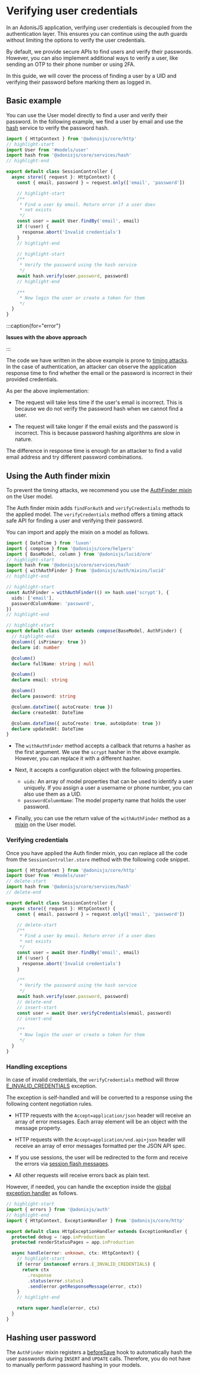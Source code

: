 # Verifying user credentials

In an AdonisJS application, verifying user credentials is decoupled from the authentication layer. This ensures you can continue using the auth guards without limiting the options to verify the user credentials.

By default, we provide secure APIs to find users and verify their passwords. However, you can also implement additional ways to verify a user, like sending an OTP to their phone number or using 2FA.

In this guide, we will cover the process of finding a user by a UID and verifying their password before marking them as logged in.

## Basic example
You can use the User model directly to find a user and verify their password. In the following example, we find a user by email and use the [hash](../security/hashing) service to verify the password hash.

```ts
import { HttpContext } from '@adonisjs/core/http'
// highlight-start
import User from '#models/user'
import hash from '@adonisjs/core/services/hash'
// highlight-end

export default class SessionController {
  async store({ request }: HttpContext) {
    const { email, password } = request.only(['email', 'password'])

    // highlight-start
    /**
     * Find a user by email. Return error if a user does
     * not exists
     */ 
    const user = await User.findBy('email', email)
    if (!user) {
      response.abort('Invalid credentials')
    }
    // highlight-end

    // highlight-start
    /**
     * Verify the password using the hash service
     */
    await hash.verify(user.password, password)
    // highlight-end

    /**
     * Now login the user or create a token for them
     */
  }
}
```

:::caption{for="error"}

**Issues with the above approach**

:::

<div class="card">

The code we have written in the above example is prone to [timing attacks](https://en.wikipedia.org/wiki/Timing_attack). In the case of authentication, an attacker can observe the application response time to find whether the email or the password is incorrect in their provided credentials.

As per the above implementation:

- The request will take less time if the user's email is incorrect. This is because we do not verify the password hash when we cannot find a user.

- The request will take longer if the email exists and the password is incorrect. This is because password hashing algorithms are slow in nature.

The difference in response time is enough for an attacker to find a valid email address and try different password combinations.

</div>

## Using the Auth finder mixin
To prevent the timing attacks, we recommend you use the [AuthFinder mixin](https://github.com/adonisjs/auth/blob/main/src/mixins/lucid.ts) on the User model.

The Auth finder mixin adds `findForAuth` and `verifyCredentials` methods to the applied model. The `verifyCredentials` method offers a timing attack safe API for finding a user and verifying their password.

You can import and apply the mixin on a model as follows.

```ts
import { DateTime } from 'luxon'
import { compose } from '@adonisjs/core/helpers'
import { BaseModel, column } from '@adonisjs/lucid/orm'
// highlight-start
import hash from '@adonisjs/core/services/hash'
import { withAuthFinder } from '@adonisjs/auth/mixins/lucid'
// highlight-end

// highlight-start
const AuthFinder = withAuthFinder(() => hash.use('scrypt'), {
  uids: ['email'],
  passwordColumnName: 'password',
})
// highlight-end

// highlight-start
export default class User extends compose(BaseModel, AuthFinder) {
  // highlight-end
  @column({ isPrimary: true })
  declare id: number

  @column()
  declare fullName: string | null

  @column()
  declare email: string

  @column()
  declare password: string

  @column.dateTime({ autoCreate: true })
  declare createdAt: DateTime

  @column.dateTime({ autoCreate: true, autoUpdate: true })
  declare updatedAt: DateTime
}
```

- The `withAuthFinder` method accepts a callback that returns a hasher as the first argument. We use the `scrypt` hasher in the above example. However, you can replace it with a different hasher.

- Next, it accepts a configuration object with the following properties.
  - `uids`: An array of model properties that can be used to identify a user uniquely. If you assign a user a username or phone number, you can also use them as a UID.
  - `passwordColumnName`: The model property name that holds the user password.

- Finally, you can use the return value of the `withAuthFinder` method as a [mixin](../references/helpers.md#compose) on the User model.

### Verifying credentials
Once you have applied the Auth finder mixin, you can replace all the code from the `SessionController.store` method with the following code snippet.

```ts
import { HttpContext } from '@adonisjs/core/http'
import User from '#models/user'
// delete-start
import hash from '@adonisjs/core/services/hash'
// delete-end

export default class SessionController {
  async store({ request }: HttpContext) {
    const { email, password } = request.only(['email', 'password'])

    // delete-start
    /**
     * Find a user by email. Return error if a user does
     * not exists
     */ 
    const user = await User.findBy('email', email)
    if (!user) {
      response.abort('Invalid credentials')
    }

    /**
     * Verify the password using the hash service
     */
    await hash.verify(user.password, password)
    // delete-end
    // insert-start
    const user = await User.verifyCredentials(email, password)
    // insert-end

    /**
     * Now login the user or create a token for them
     */
  }
}
```

### Handling exceptions
In case of invalid credentials, the `verifyCredentials` method will throw [E_INVALID_CREDENTIALS](../references/exceptions.md#e_invalid_credentials) exception.

The exception is self-handled and will be converted to a response using the following content negotiation rules.

- HTTP requests with the `Accept=application/json` header will receive an array of error messages. Each array element will be an object with the message property.

- HTTP requests with the `Accept=application/vnd.api+json` header will receive an array of error messages formatted per the JSON API spec.

- If you use sessions, the user will be redirected to the form and receive the errors via [session flash messages](../basics/session.md#flash-messages).

- All other requests will receive errors back as plain text.

However, if needed, you can handle the exception inside the [global exception handler](../basics/exception_handling.md) as follows.

```ts
// highlight-start
import { errors } from '@adonisjs/auth'
// highlight-end
import { HttpContext, ExceptionHandler } from '@adonisjs/core/http'

export default class HttpExceptionHandler extends ExceptionHandler {
  protected debug = !app.inProduction
  protected renderStatusPages = app.inProduction

  async handle(error: unknown, ctx: HttpContext) {
    // highlight-start
    if (error instanceof errors.E_INVALID_CREDENTIALS) {
      return ctx
        .response
        .status(error.status)
        .send(error.getResponseMessage(error, ctx))
    }
    // highlight-end

    return super.handle(error, ctx)
  }
}
```

## Hashing user password
The `AuthFinder` mixin registers a [beforeSave](https://github.com/adonisjs/auth/blob/main/src/mixins/with_auth_finder.ts#L40-L50) hook to automatically hash the user passwords during `INSERT` and `UPDATE` calls. Therefore, you do not have to manually perform password hashing in your models.
